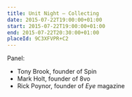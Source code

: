 ```yaml
---
title: Unit Night – Collecting
date: 2015-07-22T19:00:00+01:00
start: 2015-07-22T19:00:00+01:00
end: 2015-07-22T20:30:00+01:00
placeId: 9C3XFVPR+C2
---
```

Panel:

* Tony Brook, founder of Spin
* Mark Holt, founder of 8vo
* Rick Poynor, founder of <cite>Eye</cite> magazine
